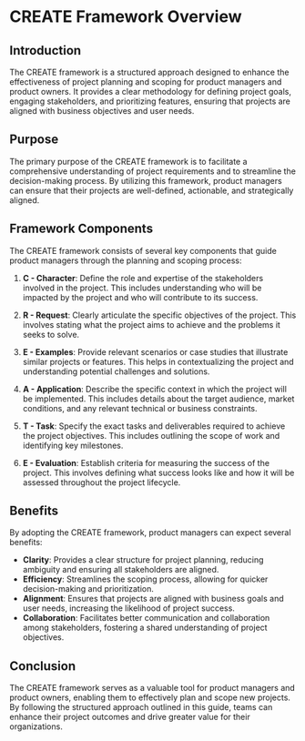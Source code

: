 # CREATE Framework Overview

## Introduction

The CREATE framework is a structured approach designed to enhance the effectiveness of project planning and scoping for product managers and product owners. It provides a clear methodology for defining project goals, engaging stakeholders, and prioritizing features, ensuring that projects are aligned with business objectives and user needs.

## Purpose

The primary purpose of the CREATE framework is to facilitate a comprehensive understanding of project requirements and to streamline the decision-making process. By utilizing this framework, product managers can ensure that their projects are well-defined, actionable, and strategically aligned.

## Framework Components

The CREATE framework consists of several key components that guide product managers through the planning and scoping process:

1. **C - Character**: Define the role and expertise of the stakeholders involved in the project. This includes understanding who will be impacted by the project and who will contribute to its success.

2. **R - Request**: Clearly articulate the specific objectives of the project. This involves stating what the project aims to achieve and the problems it seeks to solve.

3. **E - Examples**: Provide relevant scenarios or case studies that illustrate similar projects or features. This helps in contextualizing the project and understanding potential challenges and solutions.

4. **A - Application**: Describe the specific context in which the project will be implemented. This includes details about the target audience, market conditions, and any relevant technical or business constraints.

5. **T - Task**: Specify the exact tasks and deliverables required to achieve the project objectives. This includes outlining the scope of work and identifying key milestones.

6. **E - Evaluation**: Establish criteria for measuring the success of the project. This involves defining what success looks like and how it will be assessed throughout the project lifecycle.

## Benefits

By adopting the CREATE framework, product managers can expect several benefits:

- **Clarity**: Provides a clear structure for project planning, reducing ambiguity and ensuring all stakeholders are aligned.
- **Efficiency**: Streamlines the scoping process, allowing for quicker decision-making and prioritization.
- **Alignment**: Ensures that projects are aligned with business goals and user needs, increasing the likelihood of project success.
- **Collaboration**: Facilitates better communication and collaboration among stakeholders, fostering a shared understanding of project objectives.

## Conclusion

The CREATE framework serves as a valuable tool for product managers and product owners, enabling them to effectively plan and scope new projects. By following the structured approach outlined in this guide, teams can enhance their project outcomes and drive greater value for their organizations.